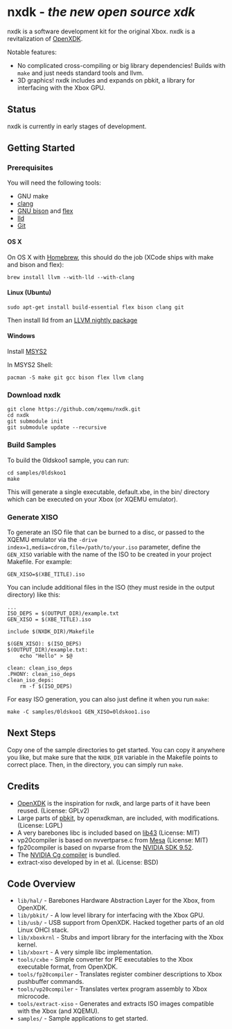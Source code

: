 nxdk - *the new open source xdk*
================================
nxdk is a software development kit for the original Xbox. nxdk is a revitalization of [OpenXDK](http://openxdk.maturion.de/).

Notable features:
- No complicated cross-compiling or big library dependencies! Builds with `make` and just needs standard tools and llvm.
- 3D graphics! nxdk includes and expands on pbkit, a library for interfacing with the Xbox GPU.

Status
------
nxdk is currently in early stages of development.

Getting Started
---------------
### Prerequisites
You will need the following tools:
- GNU make
- [clang](http://clang.llvm.org/)
- [GNU bison](https://www.gnu.org/software/bison/) and [flex](http://flex.sourceforge.net/)
- [lld](http://lld.llvm.org/)
- [Git](http://git-scm.com/)

#### OS X
On OS X with [Homebrew](http://brew.sh/), this should do the job (XCode ships with make and bison and flex):

    brew install llvm --with-lld --with-clang

#### Linux (Ubuntu)

    sudo apt-get install build-essential flex bison clang git

Then install lld from an [LLVM nightly package](http://apt.llvm.org/)

#### Windows
Install [MSYS2](http://www.msys2.org/)

In MSYS2 Shell:

    pacman -S make git gcc bison flex llvm clang

### Download nxdk
    git clone https://github.com/xqemu/nxdk.git
    cd nxdk
    git submodule init
    git submodule update --recursive

### Build Samples
To build the 0ldskoo1 sample, you can run:

    cd samples/0ldskoo1
    make

This will generate a single executable, default.xbe, in the bin/ directory which
can be executed on your Xbox (or XQEMU emulator).

### Generate XISO
To generate an ISO file that can be burned to a disc, or passed to the XQEMU
emulator via the `-drive index=1,media=cdrom,file=/path/to/your.iso` parameter,
define the `GEN_XISO` variable with the name of the ISO to be created in your
project Makefile. For example:

    GEN_XISO=$(XBE_TITLE).iso

You can include additional files in the ISO (they must reside in the output
 directory) like this:

    ...
    ISO_DEPS = $(OUTPUT_DIR)/example.txt
    GEN_XISO = $(XBE_TITLE).iso

    include $(NXDK_DIR)/Makefile

    $(GEN_XISO): $(ISO_DEPS)
    $(OUTPUT_DIR)/example.txt:
        echo "Hello" > $@

    clean: clean_iso_deps
    .PHONY: clean_iso_deps
    clean_iso_deps:
        rm -f $(ISO_DEPS)

For easy ISO generation, you can also just define it when you run `make`:

    make -C samples/0ldskoo1 GEN_XISO=0ldskoo1.iso

Next Steps
----------
Copy one of the sample directories to get started. You can copy it anywhere you
like, but make sure that the `NXDK_DIR` variable in the Makefile points to
correct place. Then, in the directory, you can simply run `make`.

Credits
-------
- [OpenXDK](http://openxdk.maturion.de/) is the inspiration for nxdk, and large parts of it have been reused. (License: GPLv2)
- Large parts of [pbkit](http://forums.xbox-scene.com/index.php?/topic/573524-pbkit), by openxdkman, are included, with modifications. (License: LGPL)
- A very barebones libc is included based on [lib43](https://github.com/lunixbochs/lib43) (License: MIT)
- vp20compiler is based on nvvertparse.c from [Mesa](http://www.mesa3d.org/) (License: MIT)
- fp20compiler is based on nvparse from the [NVIDIA SDK 9.52](https://www.nvidia.com/object/sdk-9.html).
- The [NVIDIA Cg compiler](https://developer.nvidia.com/cg-toolkit) is bundled.
- extract-xiso developed by in et al. (License: BSD)

Code Overview
-------------
* `lib/hal/` - Barebones Hardware Abstraction Layer for the Xbox, from OpenXDK.
* `lib/pbkit/` - A low level library for interfacing with the Xbox GPU.
* `lib/usb/` - USB support from OpenXDK. Hacked together parts of an old Linux OHCI stack.
* `lib/xboxkrnl` - Stubs and import library for the interfacing with the Xbox kernel.
* `lib/xboxrt` - A very simple libc implementation.
* `tools/cxbe` - Simple converter for PE executables to the Xbox executable format, from OpenXDK.
* `tools/fp20compiler` - Translates register combiner descriptions to Xbox pushbuffer commands.
* `tools/vp20compiler` - Translates vertex program assembly to Xbox microcode.
* `tools/extract-xiso` - Generates and extracts ISO images compatible with the Xbox (and XQEMU).
* `samples/` - Sample applications to get started.

